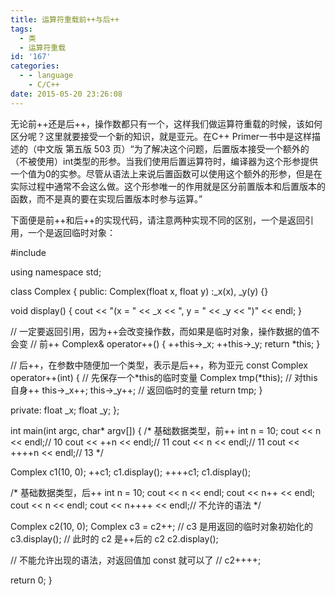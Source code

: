 ```yaml
---
title: 运算符重载前++与后++
tags:
  - 类
  - 运算符重载
id: '167'
categories:
  - - language
    - C/C++
date: 2015-05-20 23:26:08
---
```


无论前++还是后++，操作数都只有一个，这样我们做运算符重载的时候，该如何区分呢？这里就要接受一个新的知识，就是亚元。在C++ Primer一书中是这样描述的（中文版 第五版 503 页）“为了解决这个问题，后置版本接受一个额外的（不被使用）int类型的形参。当我们使用后置运算符时，编译器为这个形参提供一个值为0的实参。尽管从语法上来说后置函数可以使用这个额外的形参，但是在实际过程中通常不会这么做。这个形参唯一的作用就是区分前置版本和后置版本的函数，而不是真的要在实现后置版本时参与运算。”
<!-- more -->
下面便是前++和后++的实现代码，请注意两种实现不同的区别，一个是返回引用，一个是返回临时对象：

#include <iostream>

using namespace std;

class Complex
{
public:
Complex(float x, float y)
:\_x(x), \_y(y) {}

void display()
{
cout << "(x = " << \_x << ", y = " << \_y << ")" << endl;
}

// 一定要返回引用，因为++会改变操作数，而如果是临时对象，操作数据的值不会变
// 前++
Complex& operator++()
{
++this->\_x;
++this->\_y;
return \*this;
}

// 后++，在参数中随便加一个类型，表示是后++，称为亚元
 const Complex operator++(int)
{
// 先保存一个\*this的临时变量
Complex tmp(\*this);
// 对this自身++
this->\_x++;
this->\_y++;
// 返回临时的变量
return tmp;
}

private:
float \_x;
float \_y;
};

int main(int argc, char\* argv\[\])
{
/\*
基础数据类型，前++
int n = 10;
cout << n << endl;// 10
cout << ++n << endl;// 11
cout << n << endl;// 11
cout << ++++n << endl;// 13
\*/

Complex c1(10, 0);
++c1;
c1.display();
++++c1;
c1.display();

/\*
基础数据类型，后++ 
int n = 10;
cout << n << endl;
cout << n++ << endl;
cout << n << endl;
cout << n++++ << endl;// 不允许的语法
\*/

Complex c2(10, 0);
Complex c3 = c2++;
// c3 是用返回的临时对象初始化的
c3.display();
// 此时的 c2 是++后的 c2 
c2.display();

// 不能允许出现的语法，对返回值加 const 就可以了
// c2++++;

return 0;
}